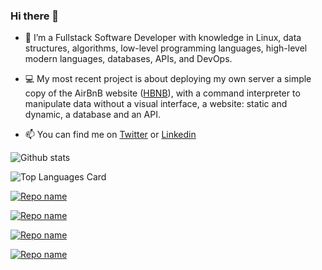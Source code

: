 ### Hi there 👋 

- 🔭 I’m a Fullstack Software Developer with knowledge in Linux, data structures, algorithms, low-level programming languages, high-level modern languages, databases, APIs, and DevOps.

- 💻 My most recent project is about deploying my own server a simple copy of the AirBnB website ([HBNB](https://github.com/Sofiag8/AirBnB_clone_v3)), with a command interpreter to manipulate data without a visual interface, a website: static and dynamic, a database and an API. 

- 📫 You can find me on [Twitter](https://twitter.com/Sofiiagarca) or [Linkedin](https://www.linkedin.com/in/dianasofiagarciac/)

![Github stats](https://github-readme-stats.vercel.app/api?username=Sofiag8&theme=highcontrast&show_icons=true&count_private=true)

![Top Languages Card](https://github-readme-stats.vercel.app/api/top-langs/?username=Sofiag8&layout=compact&theme=highcontrast)

[![Repo name](https://github-readme-stats.vercel.app/api/pin/?username=Sofiag8&repo=AirBnB_clone_v3&show_owner=true&layout=compact&theme=highcontrast)](https://github.com/Sofiag8/AirBnB_clone_v3)

[![Repo name](https://github-readme-stats.vercel.app/api/pin/?username=Sofiag8&repo=printf&show_owner=true&layout=compact&theme=highcontrast)](https://github.com/steffanynaranjov/printf)

[![Repo name](https://github-readme-stats.vercel.app/api/pin/?username=Sofiag8&repo=binary_trees&show_owner=true&layout=compact&theme=highcontrast)](https://github.com/Sofiag8/binary_trees)

[![Repo name](https://github-readme-stats.vercel.app/api/pin/?username=Sofiag8&repo=monty&show_owner=true&layout=compact&theme=highcontrast)](https://github.com/Sofiag8/monty)
